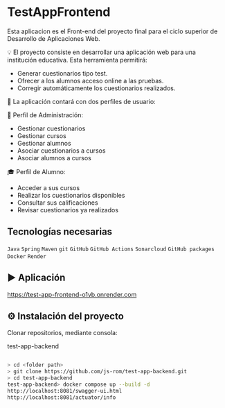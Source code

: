# TestAppFrontend

Esta aplicacion es el Front-end del proyecto final para el ciclo superior de Desarrollo de Aplicaciones Web.

💡 El proyecto consiste en desarrollar una aplicación web para una institución educativa. Esta herramienta permitirá:

- Generar cuestionarios tipo test.
- Ofrecer a los alumnos acceso online a las pruebas.
- Corregir automáticamente los cuestionarios realizados.

🔐 La aplicación contará con dos perfiles de usuario:

📘 Perfil de Administración:
- Gestionar cuestionarios
- Gestionar cursos
- Gestionar alumnos
- Asociar cuestionarios a cursos
- Asociar alumnos a cursos

🎓 Perfil de Alumno:
- Acceder a sus cursos
- Realizar los cuestionarios disponibles
- Consultar sus calificaciones
- Revisar cuestionarios ya realizados

## Tecnologías necesarias
`Java` `Spring` `Maven` `git` `GitHub` `GitHub Actions` `Sonarcloud` `GitHub packages` `Docker` `Render`

##  ▶️ Aplicación
https://test-app-frontend-o1vb.onrender.com

##  ⚙️ Instalación del proyecto
Clonar repositorios, mediante consola:

test-app-backend

```sh

> cd <folder path>
> git clone https://github.com/js-rom/test-app-backend.git
> cd test-app-backend
test-app-backend> docker compose up --build -d
http://localhost:8081/swagger-ui.html
http://localhost:8081/actuator/info

```